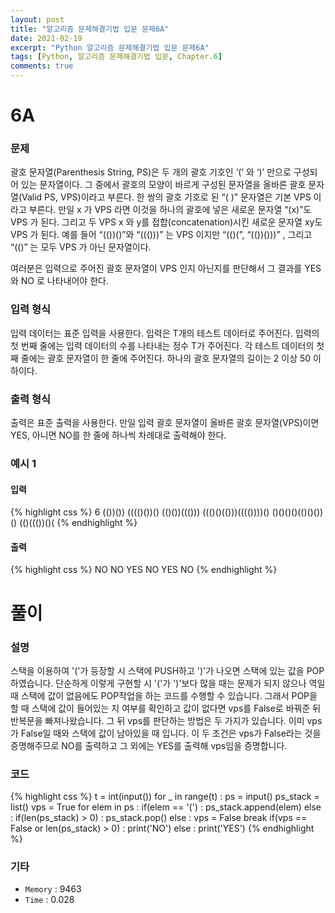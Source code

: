 ```yaml
---
layout: post
title: "알고리즘 문제해결기법 입문 문제6A"
date: 2021-02-19
excerpt: "Python 알고리즘 문제해결기법 입문 문제6A"
tags: [Python, 알고리즘 문제해결기법 입문, Chapter.6]
comments: true
---
```

# 6A

### 문제
괄호 문자열(Parenthesis String, PS)은 두 개의 괄호 기호인 ‘(’ 와 ‘)’ 만으로 구성되어 있는 문자열이다. 그 중에서 괄호의 모양이 바르게 구성된 문자열을 올바른 괄호 문자열(Valid PS, VPS)이라고 부른다. 한 쌍의 괄호 기호로 된 “( )” 문자열은 기본 VPS 이라고 부른다. 만일 x 가 VPS 라면 이것을 하나의 괄호에 넣은 새로운 문자열 “(x)”도 VPS 가 된다. 그리고 두 VPS x 와 y를 접합(concatenation)시킨 새로운 문자열 xy도 VPS 가 된다. 예를 들어 “(())()”와 “((()))” 는 VPS 이지만 “(()(”, “(())()))” , 그리고 “(()” 는 모두 VPS 가 아닌 문자열이다. 

여러분은 입력으로 주어진 괄호 문자열이 VPS 인지 아닌지를 판단해서 그 결과를 YES 와 NO 로 나타내어야 한다. 

### 입력 형식
입력 데이터는 표준 입력을 사용한다. 입력은 T개의 테스트 데이터로 주어진다. 입력의 첫 번째 줄에는 입력 데이터의 수를 나타내는 정수 T가 주어진다. 각 테스트 데이터의 첫째 줄에는 괄호 문자열이 한 줄에 주어진다. 하나의 괄호 문자열의 길이는 2 이상 50 이하이다. 

### 출력 형식
출력은 표준 출력을 사용한다. 만일 입력 괄호 문자열이 올바른 괄호 문자열(VPS)이면 YES, 아니면 NO를 한 줄에 하나씩 차례대로 출력해야 한다. 

### 예시 1
#### 입력
{% highlight css %}
6
(())())
(((()())()
(()())((()))
((()()(()))(((())))()
()()()()(()()())()
(()((())()(
{% endhighlight %}
#### 출력
{% highlight css %}
NO
NO
YES
NO
YES
NO
{% endhighlight %}

# 풀이

### 설명
스택을 이용하여 '('가 등장할 시 스택에 PUSH하고 ')'가 나오면 스택에 있는 값을 POP하였습니다. 단순하게 이렇게 구현할 시 '('가 ')'보다 많을 때는 문제가 되지 않으나 역일 때 스택에 값이 없음에도 POP작업을 하는 코드를 수행할 수 있습니다. 그래서 POP을 할 때 스택에 값이 들어있는 지 여부를 확인하고 값이 없다면 vps를 False로 바꿔준 뒤 반복문을 빠져나왔습니다. 그 뒤 vps를 판단하는 방법은 두 가지가 있습니다. 이미 vps가 False일 때와 스택에 값이 남아있을 때 입니다. 이 두 조건은 vps가 False라는 것을 증명해주므로 NO를 출력하고 그 외에는 YES를 출력해 vps임을 증명합니다.

### 코드
{% highlight css %}
t = int(input())
for _ in range(t) :
	ps = input()
	ps_stack = list()
	vps = True
	for elem in ps :
		if(elem == '(') : ps_stack.append(elem)
		else : 
			if(len(ps_stack) > 0) : ps_stack.pop()
			else : 
				vps = False
				break
	if(vps == False or len(ps_stack) > 0) :
		print('NO')
	else : print('YES')
{% endhighlight %}

### 기타
- `Memory` : 9463	
- `Time` : 0.028